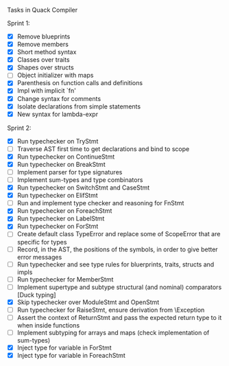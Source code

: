 Tasks in Quack Compiler

Sprint 1:

- [x] Remove blueprints
- [x] Remove members
- [x] Short method syntax
- [x] Classes over traits
- [x] Shapes over structs
- [ ] Object initializer with maps
- [x] Parenthesis on function calls and definitions
- [x] Impl with implicit `fn'
- [x] Change syntax for comments
- [x] Isolate declarations from simple statements
- [x] New syntax for lambda-expr

Sprint 2:

- [x] Run typechecker on TryStmt
- [ ] Traverse AST first time to get declarations and bind to scope
- [x] Run typechecker on ContinueStmt
- [x] Run typechecker on BreakStmt
- [ ] Implement parser for type signatures
- [ ] Implement sum-types and type combinators
- [x] Run typechecker on SwitchStmt and CaseStmt
- [x] Run typechecker on ElifStmt
- [ ] Run and implement type checker and reasoning for FnStmt
- [x] Run typechecker on ForeachStmt
- [x] Run typechecker on LabelStmt
- [x] Run typechecker on ForStmt
- [ ] Create default class TypeError and replace some of ScopeError that are specific for types
- [ ] Record, in the AST, the positions of the symbols, in order to give better error messages
- [ ] Run typechecker and see type rules for bluerprints, traits, structs and impls
- [ ] Run typechecker for MemberStmt
- [ ] Implement supertype and subtype structural (and nominal) comparators [Duck typing]
- [x] Skip typechecker over ModuleStmt and OpenStmt
- [ ] Run typechecker for RaiseStmt, ensure derivation from \Exception
- [ ] Assert the context of ReturnStmt and pass the expected return type to it when inside functions
- [ ] Implement subtyping for arrays and maps (check implementation of sum-types)
- [x] Inject type for variable in ForStmt
- [x] Inject type for variable in ForeachStmt
